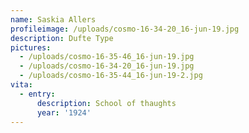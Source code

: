 ```yaml
---
name: Saskia Allers
profileimage: /uploads/cosmo-16-34-20_16-jun-19.jpg
description: Dufte Type
pictures:
  - /uploads/cosmo-16-35-46_16-jun-19.jpg
  - /uploads/cosmo-16-34-20_16-jun-19.jpg
  - /uploads/cosmo-16-35-44_16-jun-19-2.jpg
vita:
  - entry:
      description: School of thaughts
      year: '1924'
---
```


